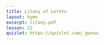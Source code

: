 ```yaml
---
title: Litany of Loreto
layout: hymn
excerpt: litany.pdf
lesson: 22
quizlet: https://quizlet.com/_gwnou
---
```

